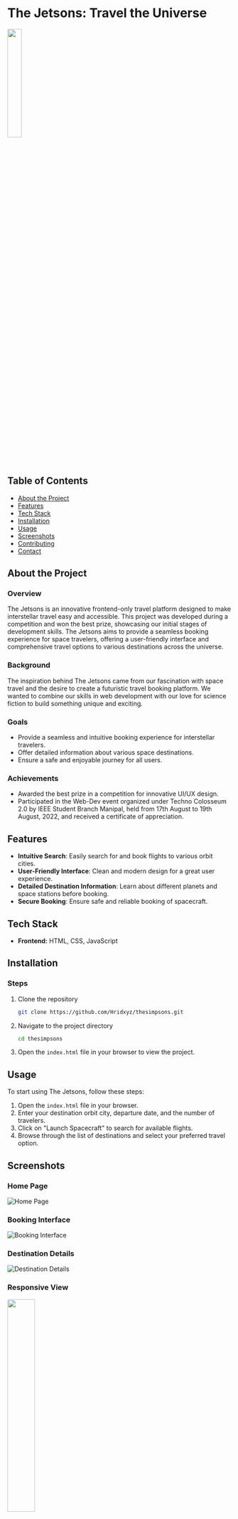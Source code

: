 # The Jetsons: Travel the Universe

<img src="spaceshipicon.png" alt="" width="25%">

## Table of Contents
- [About the Project](#about-the-project)
- [Features](#features)
- [Tech Stack](#tech-stack)
- [Installation](#installation)
- [Usage](#usage)
- [Screenshots](#screenshots)
- [Contributing](#contributing)
- [Contact](#contact)

## About the Project

### Overview
The Jetsons is an innovative frontend-only travel platform designed to make interstellar travel easy and accessible. This project was developed during a competition and won the best prize, showcasing our initial stages of development skills. The Jetsons aims to provide a seamless booking experience for space travelers, offering a user-friendly interface and comprehensive travel options to various destinations across the universe.

### Background
The inspiration behind The Jetsons came from our fascination with space travel and the desire to create a futuristic travel booking platform. We wanted to combine our skills in web development with our love for science fiction to build something unique and exciting.

### Goals
- Provide a seamless and intuitive booking experience for interstellar travelers.
- Offer detailed information about various space destinations.
- Ensure a safe and enjoyable journey for all users.

### Achievements
- Awarded the best prize in a competition for innovative UI/UX design.
- Participated in the Web-Dev event organized under Techno Colosseum 2.0 by IEEE Student Branch Manipal, held from 17th August to 19th August, 2022, and received a certificate of appreciation.

## Features

- **Intuitive Search**: Easily search for and book flights to various orbit cities.
- **User-Friendly Interface**: Clean and modern design for a great user experience.
- **Detailed Destination Information**: Learn about different planets and space stations before booking.
- **Secure Booking**: Ensure safe and reliable booking of spacecraft.

## Tech Stack

- **Frontend:** HTML, CSS, JavaScript

## Installation

### Steps

1. Clone the repository
   ```sh
   git clone https://github.com/Hridxyz/thesimpsons.git
   ```
2. Navigate to the project directory
   ```sh
   cd thesimpsons
   ```
3. Open the `index.html` file in your browser to view the project.

## Usage

To start using The Jetsons, follow these steps:

1. Open the `index.html` file in your browser.
2. Enter your destination orbit city, departure date, and the number of travelers.
3. Click on "Launch Spacecraft" to search for available flights.
4. Browse through the list of destinations and select your preferred travel option.

## Screenshots

### Home Page
![Home Page](HOME.png)

### Booking Interface
![Booking Interface](SS2.png)

### Destination Details
![Destination Details](stations.png)

### Responsive View
<img src="ss1.png" alt="" width="35%">

### Certificate
![Full Page View](Certificates.png)

## Contributing

We welcome contributions from the community! If you would like to contribute to The Jetsons, please follow these steps:

1. Fork the repository
2. Create your feature branch (`git checkout -b feature/new-feature`)
3. Commit your changes (`git commit -m 'Add some feature'`)
4. Push to the branch (`git push origin feature/new-feature`)
5. Open a Pull Request

## Contact

**Hridxyz**
- GitHub: [@Hridxyz](https://github.com/Hridxyz)

Project Link: [https://github.com/Hridxyz/thesimpsons](https://github.com/Hridxyz/thesimpsons)
